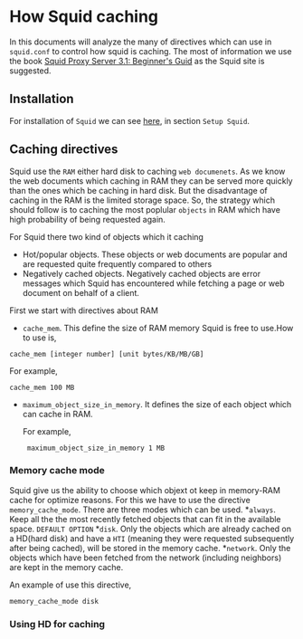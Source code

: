 # How Squid caching

In this documents will analyze the many of directives which can use in `squid.conf` to control how squid is caching.
The most of information we use the book [Squid Proxy Server 3.1: Beginner's Guid]() as the Squid site is suggested.

## Installation 
For installation of `Squid` we can see [here](https://github.com/spartakos87/my_thesis/tree/master/ProxyServer), in
section `Setup Squid`.

## Caching directives

Squid use the `RAM` either hard disk to caching `web documenets`. As we know the web documents which caching in RAM they
can be served more quickly than the ones which be caching in hard disk. But the disadvantage of caching in the RAM is 
the limited storage space. So, the strategy which should follow is to caching the most poplular `objects` in RAM which
have high probability of being requested again.

For Squid there two kind of objects which it caching
* Hot/popular objects. These objects or web documents are popular and are requested quite frequently compared to
others
* Negatively cached objects. Negatively cached objects are error messages which Squid has encountered while fetching
a page or web document on behalf of a client.

First we start with directives about RAM

* `cache_mem`. This define the size of RAM memory Squid is free to use.How to use is,
```buildoutcfg
cache_mem [integer number] [unit bytes/KB/MB/GB]
```
For example,
```buildoutcfg
cache_mem 100 MB
```

* `maximum_object_size_in_memory`. It defines the size of each object which can cache in RAM.

  For example,
  ```buildoutcfg
   maximum_object_size_in_memory 1 MB
  ```

### Memory cache mode
Squid give us the ability to choose which objext ot keep in memory-RAM cache for optimize reasons. For this we have to 
use the directive `memory_cache_mode`.  There are three modes which can be used.
*`always`. Keep all the the most recently fetched objects that can fit in the available space. `DEFAULT OPTION`
*`disk`. Only the objects which are already cached on a HD(hard disk) and have a `HTI` (meaning they were requested subsequently after being
cached), will be stored in the memory cache.
*`network`. Only the objects which have been fetched from the network (including neighbors)
are kept in the memory cache.

An example of use this directive,
```buildoutcfg
memory_cache_mode disk
```

### Using HD for caching
